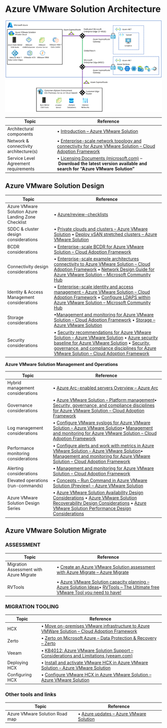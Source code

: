 # Azure VMware Solution Architecture

![Azure VMware Solution Architecture](./media/avs_architecture_overview.png)

| Topic | Reference |
| ---    |  --- |
| Architectural components | • [Introduction – Azure VMware Solution](https://learn.microsoft.com/azure/azure-vmware/introduction) |
| Network & connectivity architecture(s) | • [Enterprise-scale network topology and connectivity for Azure VMware Solution – Cloud Adoption Framework](https://learn.microsoft.com/azure/cloud-adoption-framework/scenarios/azure-vmware/eslz-network-topology-connectivity) |
| Service Level Agreement requirements | • [Licensing Documents (microsoft.com)](https://www.microsoft.com/licensing/docs/view/Service-Level-Agreements-SLA-for-Online-Services?lang=1) – **Download the latest version available and search for “Azure VMware Solution”** |

## Azure VMware Solution Design

| **Topic**                                          | **Reference**                                                                                                                                                                                                                                                                                                                                                                                                                                                                                                                                                                                                                      |
|-----------------|-------------------------------------------------------|
| Azure VMware Solution Azure Landing Zone Checklist | • [Azure/review-checklists](https://github.com/Azure/review-checklists)                                                                                                                                                                                                                                                                                                                                                                                                                                                                                                                                                               |
| SDDC & cluster design considerations               | • [Private clouds and clusters – Azure VMware Solution](https://learn.microsoft.com/en-us/azure/azure-vmware/concepts-private-clouds-clusters) • [Deploy vSAN stretched clusters – Azure VMware Solution](https://learn.microsoft.com/en-us/azure/azure-vmware/deploy-vsan-stretched-clusters)                                                                                                                                                                                                                                                                                                                                        |
| BCDR considerations                                | • [Enterprise-scale BCDR for Azure VMware Solution – Cloud Adoption Framework](https://learn.microsoft.com/en-us/azure/cloud-adoption-framework/scenarios/azure-vmware/eslz-business-continuity-and-disaster-recovery)                                                                                                                                                                                                                                                                                                                                                                                                                |
| Connectivity design considerations                 | • [Enterprise-scale example architectures connectivity to Azure VMware Solution – Cloud Adoption Framework](https://learn.microsoft.com/en-us/azure/cloud-adoption-framework/scenarios/azure-vmware/example-architectures) • [Network Design Guide for Azure VMware Solution – Microsoft Community Hub](https://techcommunity.microsoft.com/t5/itops-talk-blog/network-design-guide-for-azure-vmware-solution/ba-p/3832546)                                                                                                                                                                                                           |
| Identity & Access Management considerations        | • [Enterprise-scale identity and access management – Azure VMware Solution – Cloud Adoption Framework](https://learn.microsoft.com/en-us/azure/cloud-adoption-framework/scenarios/azure-vmware/eslz-identity-and-access-management) • [Configure LDAPS within Azure VMware Solution – Microsoft Community Hub](https://techcommunity.microsoft.com/t5/fasttrack-for-azure/configure-ldaps-within-azure-vmware-solution/ba-p/3725759)                                                                                                                                                                                                  |
| Storage considerations                             | •[Management and monitoring for Azure VMware Solution – Cloud Adoption Framework](https://learn.microsoft.com/en-us/azure/cloud-adoption-framework/scenarios/azure-vmware/eslz-management-and-monitoring#storage-considerations) • [Storage – Azure VMware Solution](https://learn.microsoft.com/en-us/azure/azure-vmware/concepts-storage)                                                                                                                                                                                                                                                                                           |
| Security considerations                            | • [Security recommendations for Azure VMware Solution – Azure VMware Solution](https://learn.microsoft.com/en-us/azure/azure-vmware/concepts-security-recommendations) • [Azure security baseline for Azure VMware Solution](https://learn.microsoft.com/en-us/security/benchmark/azure/baselines/azure-vmware-solution-security-baseline?toc=%2Fazure%2Fazure-vmware%2Ftoc.json) • [Security, governance, and compliance disciplines for Azure VMware Solution – Cloud Adoption Framework](https://learn.microsoft.com/en-us/azure/cloud-adoption-framework/scenarios/azure-vmware/eslz-security-governance-and-compliance#security) |

**Azure VMware Solution Management and Operations**

| **Topic**                             | **Reference**                                                                                                                                                                                                                                                                                                                                                                                                                                                                                                                                                                                  |
|----------------|--------------------------------------------------------|
| Hybrid management considerations      | • [Azure Arc-enabled servers Overview – Azure Arc](https://learn.microsoft.com/en-us/azure/azure-arc/servers/overview)                                                                                                                                                                                                                                                                                                                                                                                                                                                                         |
| Governance considerations             | • [Azure VMware Solution – Platform management](https://learn.microsoft.com/en-us/azure/azure-vmware/faq#how-often-is-the-vmware-solution-software--esxi--vcenter-server--nsx-t-data-center--patched--updated--or-upgraded-in-the-azure-vmware-solution-private-cloud)• [Security, governance, and compliance disciplines for Azure VMware Solution – Cloud Adoption Framework](https://learn.microsoft.com/en-us/azure/cloud-adoption-framework/scenarios/azure-vmware/eslz-security-governance-and-compliance#governance)                                                                    |
| Log management considerations         | • [Configure VMware syslogs for Azure VMware Solution – Azure VMware Solution](https://learn.microsoft.com/en-us/azure/azure-vmware/configure-vmware-syslogs)• [Management and monitoring for Azure VMware Solution – Cloud Adoption Framework](https://learn.microsoft.com/en-us/azure/cloud-adoption-framework/scenarios/azure-vmware/eslz-management-and-monitoring#azure-tooling-recommendations)                                                                                                                                                                                          |
| Performance monitoring considerations | • [Configure alerts and work with metrics in Azure VMware Solution – Azure VMware Solution](https://learn.microsoft.com/en-us/azure/azure-vmware/configure-alerts-for-azure-vmware-solution)• [Management and monitoring for Azure VMware Solution – Cloud Adoption Framework](https://learn.microsoft.com/en-us/azure/cloud-adoption-framework/scenarios/azure-vmware/eslz-management-and-monitoring#azure-tooling-recommendations)                                                                                                                                                           |
| Alerting considerations               | • [Management and monitoring for Azure VMware Solution – Cloud Adoption Framework](https://learn.microsoft.com/en-us/azure/cloud-adoption-framework/scenarios/azure-vmware/eslz-management-and-monitoring#azure-tooling-recommendations)                                                                                                                                                                                                                                                                                                                                                       |
| Elevated operations (run-commands)    | • [Concepts – Run Command in Azure VMware Solution (Preview) – Azure VMware Solution](https://learn.microsoft.com/en-us/azure/azure-vmware/concepts-run-command)                                                                                                                                                                                                                                                                                                                                                                                                                               |
| Azure VMware Solution Design Series   | • [Azure VMware Solution Availability Design Considerations](https://techcommunity.microsoft.com/t5/azure-migration-and/azure-vmware-solution-availability-design-considerations/ba-p/3682915) • [Azure VMware Solution Recoverability Design Considerations](https://techcommunity.microsoft.com/t5/azure-migration-and/azure-vmware-solution-recoverability-design-considerations/ba-p/3746509) • [Azure VMware Solution Performance Design Considerations](https://techcommunity.microsoft.com/t5/azure-migration-and/azure-vmware-solution-performance-design-considerations/ba-p/3903291) |

## Azure VMware Solution Migrate

### ASSESSMENT

| **Topic**                               | **Reference**                                                                                                                                                                                                                                                                                                  |
|-------------------|-----------------------------------------------------|
| Migration Assessment with Azure Migrate | • [Create an Azure VMware Solution assessment with Azure Migrate – Azure Migrate](https://learn.microsoft.com/en-us/azure/migrate/how-to-create-azure-vmware-solution-assessment)                                                                                                                              |
| RVTools                                 | • [Azure VMware Solution capacity planning – Azure Solution Ideas](https://learn.microsoft.com/en-us/azure/architecture/solution-ideas/articles/azure-vmware-solution-foundation-capacity#discovery)• [RVTools – The Ultimate free VMware Tool you need to have!](https://www.youtube.com/watch?v=2A-fOuNQWKc) |

### MIGRATION TOOLING

| **Topic**       | **Reference**                                                                                                                                                                                                                   |
|-------------|-----------------------------------------------------------|
| HCX             | • [Move on-premises VMware infrastructure to Azure VMWare Solution – Cloud Adoption Framework](https://learn.microsoft.com/en-us/azure/cloud-adoption-framework/migrate/azure-best-practices/contoso-migration-vmware-to-azure) |
| Zerto           | • [Zerto on Microsoft Azure – Data Protection & Recovery – Zerto](https://www.zerto.com/solutions/use-cases/cloud/microsoft-azure/)                                                                                             |
| Veeam           | • [KB4012: Azure VMware Solution Support – Considerations and Limitations (veeam.com)](https://www.veeam.com/kb4012)                                                                                                            |
| Deploying HCX   | • [Install and activate VMware HCX in Azure VMware Solution – Azure VMware Solution](https://learn.microsoft.com/en-us/azure/azure-vmware/install-vmware-hcx)                                                                   |
| Configuring HCX | • [Configure VMware HCX in Azure VMware Solution – Azure VMware Solution](https://learn.microsoft.com/en-us/azure/azure-vmware/configure-vmware-hcx)                                                                            |

### Other tools and links

| **Topic**                      | **Reference**                                                                                                               |
|---------------------------------|---------------------------------------|
| Azure VMware Solution Road map | • [Azure updates – Azure VMware Solution](https://azure.microsoft.com/en-us/updates/?query=%22azure%20vmware%20solution%22) |
